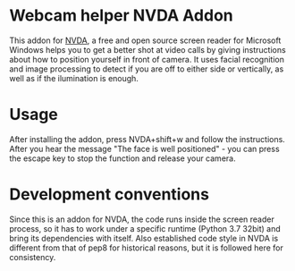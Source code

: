 # Webcam helper NVDA Addon
This addon for [NVDA], a free and open source screen reader for Microsoft Windows helps you to get a better shot at video calls by giving instructions about how to position yourself in front of camera. It uses facial recognition and image processing to detect if you are off to either side or vertically, as well as if the ilumination is enough.

# Usage
After installing the addon, press NVDA+shift+w and follow the instructions. After you hear the message "The face is well positioned" - you can press the escape key to stop the function and release your camera.

# Development conventions
Since this is an addon for NVDA, the code runs inside the screen reader process, so it has to work under a specific runtime (Python 3.7 32bit) and bring its dependencies with itself. Also established code style in NVDA is different from that of pep8 for historical reasons, but it is followed here for consistency.

[NVDA]: https://github.com/nvaccess/nvda
